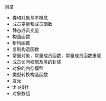 目录

* 类和对象基本概念
* 成员变量和成员函数
* 静态成员变量
* 构造函数
* 析构函数
* 复制构造函数
* 常量对象，常量成员函数，常量成员函数重载
* 成员访问权限及类的封装
* 对象的内存模型
* 类型转换构造函数
* 友元 
* this指针
* 对象数组

